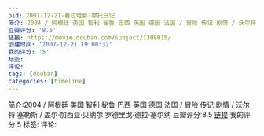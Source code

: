 ```yaml
---
pid: 2007-12-21-看过电影-摩托日记
简介: 2004 / 阿根廷 美国 智利 秘鲁 巴西 英国 德国 法国 / 冒险 传记 剧情 / 沃尔特·塞勒斯 / 盖尔·加西亚·贝纳尔 罗德里戈·德拉·塞尔纳
豆瓣评分: '8.5'
链接: https://movie.douban.com/subject/1309015/
创建时间: '2007-12-21 19:00:32'
我的评分: '5'
标签:
评论:
tags: [douban]
categories: [timeline]
---
```

简介:2004 / 阿根廷 美国 智利 秘鲁 巴西 英国 德国 法国 / 冒险 传记 剧情 / 沃尔特·塞勒斯 / 盖尔·加西亚·贝纳尔 罗德里戈·德拉·塞尔纳
豆瓣评分:8.5
[链接](https://movie.douban.com/subject/1309015/)
我的评分:5
标签:
评论:
